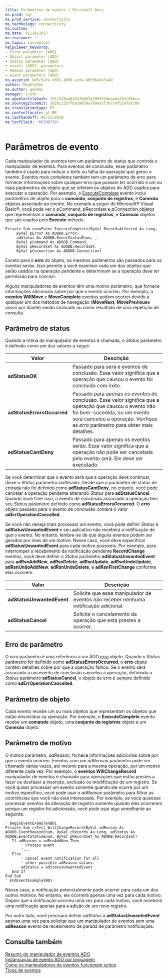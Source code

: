 ```yaml
---
title: Parâmetros de evento | Microsoft Docs
ms.prod: sql
ms.prod_service: connectivity
ms.technology: connectivity
ms.custom: ''
ms.date: 01/19/2017
ms.reviewer: ''
ms.topic: conceptual
helpviewer_keywords:
- Error parameter [ADO]
- Object parameter [ADO]
- Status parameter [ADO]
- events [ADO], parameters
- Reason parameter [ADO]
- event parameters [ADO]
ms.assetid: bd5c5afa-d301-4899-acda-40f98a6afa4d
author: MightyPen
ms.author: genemi
manager: jroth
ms.openlocfilehash: 2912328aa61437b663a290952deaaea7b5c06bca
ms.sourcegitcommit: 3026c22b7fba19059a769ea5f367c4f51efaf286
ms.translationtype: MT
ms.contentlocale: pt-BR
ms.lasthandoff: 06/15/2019
ms.locfileid: "66700770"
---
```

# <a name="event-parameters"></a>Parâmetros de evento
Cada manipulador de eventos tem um parâmetro de status que controla o manipulador de eventos. Para eventos de conclusão, esse parâmetro também é usado para indicar o êxito ou falha da operação que gerou o evento. Eventos mais completos também tem um parâmetro de erro para fornecer informações sobre qualquer erro que possam ter ocorrido e um ou mais parâmetros de objeto que se referem os objetos do ADO usados para executar a operação. Por exemplo, o [ExecuteComplete](../../../ado/reference/ado-api/executecomplete-event-ado.md) evento inclui parâmetros de objeto para o **comando**, **conjunto de registros**, e **Conexão** objetos associado ao evento. No exemplo a seguir do Microsoft® Visual Basic®, você pode ver o pCommand, pRecordset e pConnection objetos que representam o **comando**, **conjunto de registros**, e **Conexão** objetos que são usados pelo **Execute** método.  
  
```  
Private Sub connEvent_ExecuteComplete(ByVal RecordsAffected As Long, _  
     ByVal pError As ADODB.Error, _  
     adStatus As ADODB.EventStatusEnum, _  
     ByVal pCommand As ADODB.Command, _  
     ByVal pRecordset As ADODB.Recordset, _  
     ByVal pConnection As ADODB.Connection)  
```  
  
 Exceto para o **erro** do objeto, os mesmos parâmetros são passados para os eventos serão. Isso permite a você examinar cada um dos objetos que serão usados na operação pendente e determinam se a operação deve ter permissão para concluir.  
  
 Alguns manipuladores de eventos têm uma *motivo* parâmetro, que fornece informações adicionais sobre por que o evento ocorreu. Por exemplo, o **eventos WillMove** e **MoveComplete** eventos podem ocorrer devido a qualquer um dos métodos de navegação (**MoveNext**, **MovePrevious**e assim por diante) sendo chamado ou como resultado de uma repetição de consulta.  
  
## <a name="status-parameter"></a>Parâmetro de status  
 Quando a rotina do manipulador de eventos é chamada, o *Status* parâmetro é definido como um dos valores a seguir.  
  
|Valor|Descrição|  
|-----------|-----------------|  
|**adStatusOK**|Passado para será e eventos de conclusão. Esse valor significa que a operação que causou o evento foi concluído com êxito.|  
|**adStatusErrorsOccurred**|Passado para apenas os eventos de conclusão. Esse valor significa que a operação que causou o evento não foi bem-sucedida, ou um evento será cancelou a operação. Verifique as *erro* parâmetro para obter mais detalhes.|  
|**adStatusCantDeny**|Passado para apenas os eventos serão. Esse valor significa que a operação não pode ser cancelada pelo evento será. Ele deve ser executado.|  
  
 Se você determinar que o evento será que a operação deve continuar, deixe o *Status* parâmetro inalterado. Desde que o parâmetro de status de entrada não foi definido como **adStatusCantDeny**, no entanto, você pode cancelar a operação pendente alterando *Status* para **adStatusCancel**. Quando você fizer isso, o evento de conclusão associado à operação tem seu *Status* parâmetro definido como **adStatusErrorsOccurred**. O **erro** objeto passado para o evento de conclusão conterá o valor **adErrOperationCancelled**.  
  
 Se você não deseja mais processar um evento, você pode definir *Status* à **adStatusUnwantedEvent** e seu aplicativo não receberá a notificação de que o evento. No entanto, lembre-se de que alguns eventos podem ser gerados por mais de um motivo. Nesse caso, você deve especificar **adStatusUnwantedEvent** para cada motivo possíveis. Por exemplo, para interromper o recebimento da notificação pendente **RecordChange** eventos, você deve definir o *Status* parâmetro **adStatusUnwantedEvent** para  **adRsnAddNew**, **adRsnDelete**, **adRsnUpdate**, **adRsnUndoUpdate**, **adRsnUndoAddNew**, **adRsnUndoDelete**, e **adRsnFirstChange** conforme elas ocorrem.  
  
|Valor|Descrição|  
|-----------|-----------------|  
|**adStatusUnwantedEvent**|Solicite que esse manipulador de eventos não receber nenhuma notificação adicional.|  
|**adStatusCancel**|Solicite o cancelamento da operação que está prestes a ocorrer.|  
  
## <a name="error-parameter"></a>Erro de parâmetro  
 O *erro* parâmetro é uma referência a um ADO [erro](../../../ado/reference/ado-api/error-object.md) objeto. Quando o *Status* parâmetro for definido como **adStatusErrorsOccurred**, o **erro** objeto contém detalhes sobre por que a operação falhou. Se o evento será associado a um evento de conclusão cancelou a operação, definindo a *Status* parâmetro **adStatusCancel**, o objeto de erro é sempre definido como  **adErrOperationCancelled**.  
  
## <a name="object-parameter"></a>Parâmetro de objeto  
 Cada evento recebe um ou mais objetos que representam os objetos que estão envolvidos na operação. Por exemplo, o **ExecuteComplete** evento recebe um **comando** objeto, uma **conjunto de registros** objeto e um **Conexão** objeto.  
  
## <a name="reason-parameter"></a>Parâmetro de motivo  
 O *motivo* parâmetro, *adReason*, fornece informações adicionais sobre por que o evento ocorreu. Eventos com um *adReason* parâmetro pode ser chamado várias vezes, até mesmo para a mesma operação, por um motivo diferente cada vez. Por exemplo, o **eventos WillChangeRecord** manipulador de eventos é chamado para operações que estão prestes a fazer ou desfazer a inserção, exclusão ou modificação de um registro. Se você quiser processar um evento somente quando ele ocorre por um motivo específico, você pode usar o *adReason* parâmetro para filtrar as ocorrências que você não está interessado. Por exemplo, se você quisesse processar eventos de alteração de registro somente quando eles ocorrerem porque um registro foi adicionado, você pode usar algo semelhante ao seguinte.  
  
```  
' BeginEventExampleVB01  
Private Sub rsTest_WillChangeRecord(ByVal adReason As ADODB.EventReasonEnum, ByVal cRecords As Long, adStatus As ADODB.EventStatusEnum, ByVal pRecordset As ADODB.Recordset)  
   If adReason = adRsnAddNew Then  
       ' Process event  
       '...  
   Else  
       ' Cancel event notification for all  
       ' other possible adReason values.  
       adStatus = adStatusUnwantedEvent  
   End If  
End Sub  
' EndEventExampleVB01  
```  
  
 Nesse caso, a notificação potencialmente pode ocorrer para cada um dos outros motivos. No entanto, ele ocorrerá apenas uma vez para cada motivo. Depois que a notificação ocorreu uma vez para cada motivo, você receberá uma notificação apenas para a adição de um novo registro.  
  
 Por outro lado, você precisará definir *adStatus* à **adStatusUnwantedEvent** apenas uma vez para solicitar que um manipulador de eventos sem uma **adReason** evento de recebimento de parada de parâmetro notificações.  
  
## <a name="see-also"></a>Consulte também  
 [Resumo do manipulador de eventos ADO](../../../ado/guide/data/ado-event-handler-summary.md)   
 [Instanciação de evento ADO por linguagem](../../../ado/guide/data/ado-event-instantiation-by-language.md)   
 [Como os manipuladores de eventos funcionam juntos](../../../ado/guide/data/how-event-handlers-work-together.md)   
 [Tipos de eventos](../../../ado/guide/data/types-of-events.md)

